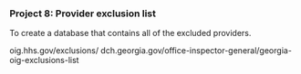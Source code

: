 ### Project 8: Provider exclusion list

To create a database that contains all of the excluded providers.

oig.hhs.gov/exclusions/
dch.georgia.gov/office-inspector-general/georgia-oig-exclusions-list

